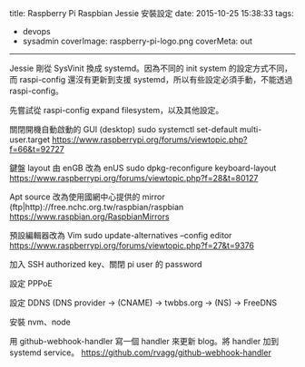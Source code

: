 title: Raspberry Pi Raspbian Jessie 安裝設定
date: 2015-10-25 15:38:33
tags:
- devops
- sysadmin
coverImage: raspberry-pi-logo.png
coverMeta: out
---

Jessie 剛從 SysVinit 換成 systemd。因為不同的 init system 的設定方式不同，而 raspi-config 還沒有更新到支援 systemd，所以有些設定必須手動，不能透過 raspi-config。
<!-- more -->
先嘗試從 raspi-config expand filesystem，以及其他設定。

關閉開機自動啟動的 GUI (desktop)
sudo systemctl set-default multi-user.target
https://www.raspberrypi.org/forums/viewtopic.php?f=66&t=92727

鍵盤 layout 由 enGB 改為 enUS
sudo dpkg-reconfigure keyboard-layout
https://www.raspberrypi.org/forums/viewtopic.php?f=28&t=80127

Apt source 改為使用國網中心提供的 mirror
(ftp|http)://free.nchc.org.tw/raspbian/raspbian
https://www.raspbian.org/RaspbianMirrors

預設編輯器改為 Vim
sudo update-alternatives –config editor
https://www.raspberrypi.org/forums/viewtopic.php?f=27&t=9376

加入 SSH authorized key、關閉 pi user 的 password

設定 PPPoE

設定 DDNS (DNS provider -> (CNAME) -> twbbs.org -> (NS) -> FreeDNS

安裝 nvm、node

用 github-webhook-handler 寫一個 handler 來更新 blog。將 handler 加到 systemd service。
https://github.com/rvagg/github-webhook-handler

